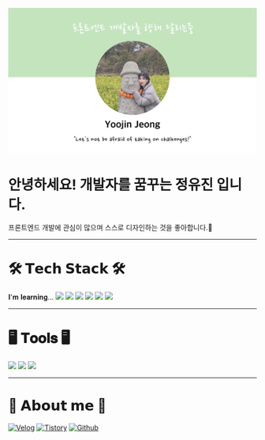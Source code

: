 ![깃허브메인이미지](./images/githubmain.png)

# 안녕하세요! 개발자를 꿈꾸는 정유진 입니다.
프론트엔드 개발에 관심이 많으며 스스로 디자인하는 것을 좋아합니다.🎨

---

# 🛠️ 𝗧𝗲𝗰𝗵 𝗦𝘁𝗮𝗰𝗸 🛠️
 𝐈'𝐦 𝐥𝐞𝐚𝐫𝐧𝐢𝐧𝐠...
<img src="https://img.shields.io/badge/Java-007396?style=flat&logo=OpenJDK&logoColor=white"/>
<img src="https://img.shields.io/badge/TypeScript-%233178C6?style=flat-square&logo=typescript&logoColor=white"/>
<img src="https://img.shields.io/badge/React-%2361DAFB?style=flat-square&logo=react&logoColor=white"/>
<img src="https://img.shields.io/badge/HTML5-%23E34F26?style=flat-square&logo=html5&logoColor=white"/>
<img src="https://img.shields.io/badge/CSS3-%231572B6?style=flat-square&logo=css3&logoColor=white"/>
<img src="https://img.shields.io/badge/JavaScript-%23F7DF1E?style=flat-square&logo=javascript&logoColor=black"/>

---

# 🖥️ 𝐓𝐨𝐨𝐥𝐬 🖥️
<img src="https://img.shields.io/badge/Visual%20Studio%20Code-%23007ACC?style=flat-square&logo=visualstudiocode&logoColor=white"/>
<img src="https://img.shields.io/badge/IntelliJ%20IDEA-%23000000?style=flat-square&logo=intellijidea&logoColor=white"/>
<img src="https://img.shields.io/badge/Eclipse%20IDE-%232C2255?style=flat-square&logo=eclipseide&logoColor=white"/>

---

# 🩵 𝗔𝗯𝗼𝘂𝘁 𝗺𝗲 🩵
[![Velog](https://img.shields.io/badge/Velog-20C997?style=flat-square&logo=velog&logoColor=white)](https://velog.io/@loveylponyo)
[![Tistory](https://img.shields.io/badge/Tistory-%23000000?style=flat-square&logo=tistory&logoColor=white)](https://yj-potato.tistory.com/)
[![Github](https://img.shields.io/badge/Github-%23181717?style=flat-square&logo=github&logoColor=white)](https://github.com/yjpotato)


